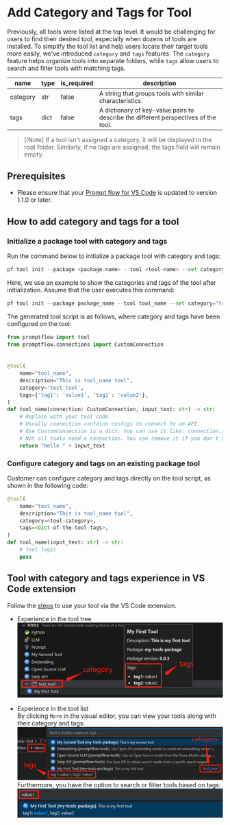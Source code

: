 # Add Category and Tags for Tool
Previously, all tools were listed at the top level. It would be challenging for users to find their desired tool, especially when dozens of tools are installed. To simplify the tool list and help users locate their target tools more easily, we've introduced `category` and `tags` features. The `category` feature helps organize tools into separate folders, while `tags` allow users to search and filter tools with matching tags.

| name     | type | is_required | description |
| ---------| -----| ---------- | ----------- |
| category | str  | false      | A string that groups tools with similar characteristics. |
| tags     | dict | false      | A dictionary of key-value pairs to describe the different perspectives of the tool. |
> [!Note] If a tool isn't assigned a category, it will be displayed in the root folder. Similarly, if no tags are assigned, the tags field will remain empty.

## Prerequisites
- Please ensure that your [Prompt flow for VS Code](https://marketplace.visualstudio.com/items?itemName=prompt-flow.prompt-flow) is updated to version 1.1.0 or later.

## How to add category and tags for a tool

### Initialize a package tool with category and tags

Run the command below to initialize a package tool with category and tags:
```python
pf tool init --package <package-name> --tool <tool-name> --set category=<tool_category> tags=<tool_tags>
```

Here, we use an example to show the categories and tags of the tool after initialization. Assume that the user executes this command:
```python
pf tool init --package package_name --tool tool_name --set category="test_tool" tags="{'tag1':'value1','tag2':'value2'}"
```
The generated tool script is as follows, where category and tags have been configured on the tool:
```python
from promptflow import tool
from promptflow.connections import CustomConnection


@tool(
    name="tool_name",
    description="This is tool_name tool",
    category='test_tool',
    tags={'tag1': 'value1', 'tag2': 'value2'},
)
def tool_name(connection: CustomConnection, input_text: str) -> str:
    # Replace with your tool code.
    # Usually connection contains configs to connect to an API.
    # Use CustomConnection is a dict. You can use it like: connection.api_key, connection.api_base
    # Not all tools need a connection. You can remove it if you don't need it.
    return "Hello " + input_text
```

### Configure category and tags on an existing package tool
Customer can configure category and tags directly on the tool script, as shown in the following code:
```python
@tool(
    name="tool_name",
    description="This is tool_name tool",
    category=<tool-category>,
    tags=<dict-of-the-tool-tags>,
)
def tool_name(input_text: str) -> str:
    # tool logic
    pass
```

## Tool with category and tags experience in VS Code extension
Follow the [steps](create-and-use-tool-package.md#use-your-tool-from-vscode-extension) to use your tool via the VS Code extension. 
- Experience in the tool tree  
![category_and_tags_in_tool_tree](../../media/how-to-guides/develop-a-tool/category_and_tags_in_tool_tree.png)  

- Experience in the tool list  
By clicking `More` in the visual editor, you can view your tools along with their category and tags:  
![category_and_tags_in_tool_list](../../media/how-to-guides/develop-a-tool/category_and_tags_in_tool_list.png)  
Furthermore, you have the option to search or filter tools based on tags:  
![filter_tools_by_tag](../../media/how-to-guides/develop-a-tool/filter_tools_by_tag.png)  